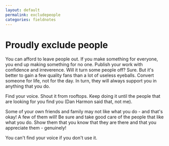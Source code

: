```yaml
---
layout: default
permalink: excludepeople
categories: fieldnotes
---
```


# Proudly exclude people

You can afford to leave people out. If you make something for everyone, you end up making something for no one. Publish your work with confidence and irreverence. Will it turn some people off? Sure. But it's better to gain a few quality fans than a lot of useless eyeballs. Convert someone for life, not for the day. In turn, they will always support you in anything that you do.

Find your voice. Shout it from rooftops. Keep doing it until the people that are looking for you find you (Dan Harmon said that, not me).

Some of your own friends and family may not like what you do - and that's okay! A few of them will! Be sure and take good care of the people that like what you do. Show them that you know that they are there and that you appreciate them - genuinely!

You can't find your voice if you don't use it.
